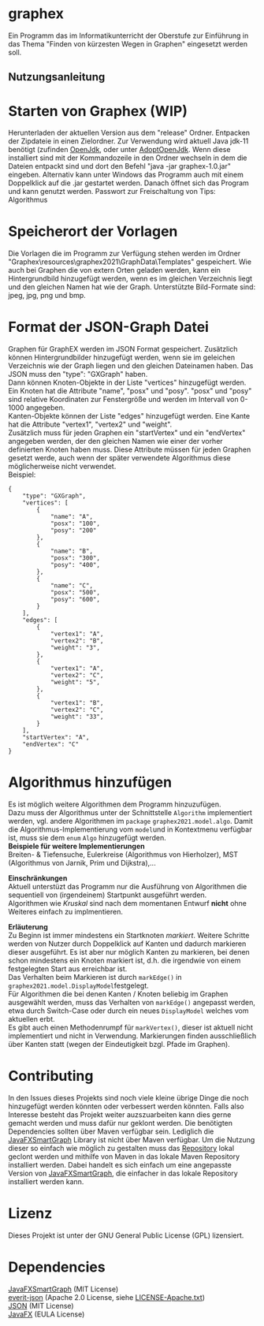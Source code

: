 # graphex
Ein Programm das im Informatikunterricht der Oberstufe zur Einführung in das Thema "Finden von kürzesten Wegen in Graphen" eingesetzt werden soll.

## Nutzungsanleitung

# Starten von Graphex (WIP)
Herunterladen der aktuellen Version aus dem "release" Ordner. Entpacken der Zipdateie in einen Zielordner. 
Zur Verwendung wird aktuell Java jdk-11 benötigt (zufinden [OpenJdk](https://jdk.java.net/java-se-ri/11), oder unter [AdoptOpenJdk](https://adoptopenjdk.net/).
Wenn diese installiert sind mit der Kommandozeile in den Ordner wechseln in dem die Dateien entpackt sind und dort den Befehl "java -jar graphex-1.0.jar" eingeben. Alternativ kann unter Windows das Programm auch mit einem Doppelklick auf die .jar gestartet werden.
Danach öffnet sich das Program und kann genutzt werden.
Passwort zur Freischaltung von Tips: Algorithmus

# Speicherort der Vorlagen
Die Vorlagen die im Programm zur Verfügung stehen werden im Ordner "Graphex\resources\graphex2021\GraphData\Templates" gespeichert. 
Wie auch bei Graphen die von extern Orten geladen werden, kann ein Hintergrundbild hinzugefügt werden, wenn es im gleichen Verzeichnis liegt und den gleichen Namen hat wie der Graph.
Unterstützte Bild-Formate sind: jpeg, jpg, png und bmp.

# Format der JSON-Graph Datei
Graphen für GraphEX werden im JSON Format gespeichert. Zusätzlich können Hintergrundbilder hinzugefügt werden, wenn sie im geleichen Verzeichnis wie der Graph liegen und den gleichen Dateinamen haben.
Das JSON muss den "type": "GXGraph" haben.  
Dann können Knoten-Objekte in der Liste "vertices" hinzugefügt werden. Ein Knoten hat die Attribute "name", "posx" und "posy". "posx" und "posy" sind relative Koordinaten zur Fenstergröße und werden im Intervall von 0-1000 angegeben.  
Kanten-Objekte können der Liste "edges" hinzugefügt werden. Eine Kante hat die Attribute "vertex1", "vertex2" und "weight".  
Zusätzlich muss für jeden Graphen ein "startVertex" und ein "endVertex" angegeben werden, der den gleichen Namen wie einer der vorher definierten Knoten haben muss. Diese Attribute müssen für jeden Graphen gesetzt werde, auch wenn der später verwendete Algorithmus diese möglicherweise nicht verwendet.  
Beispiel:
```
{  
    "type": "GXGraph",  
    "vertices": [  
        {  
            "name": "A",  
            "posx": "100",  
            "posy": "200"  
        },  
        {  
            "name": "B",  
            "posx": "300",  
            "posy": "400",  
        },  
        {  
            "name": "C",  
            "posx": "500",  
            "posy": "600",  
        }  
    ],  
    "edges": [  
        {  
            "vertex1": "A",  
            "vertex2": "B",  
            "weight": "3",    
        },  
        {  
            "vertex1": "A",  
            "vertex2": "C",  
            "weight": "5",  
        },  
        {  
            "vertex1": "B",  
            "vertex2": "C",  
            "weight": "33",  
        }  
    ],  
    "startVertex": "A",  
    "endVertex": "C"  
}

```

# Algorithmus hinzufügen
Es ist möglich weitere Algorithmen dem Programm hinzuzufügen. <br /> 
Dazu muss der Algorithmus unter der Schnittstelle `Algorithm` implementiert werden, vgl. andere Algorithmen im `package` `graphex2021.model.algo`.
Damit die Algorithmus-Implementierung vom `model`und in Kontextmenu verfügbar ist, muss sie dem `enum` `Algo` hinzugefügt werden. <br />
**Beispiele für weitere Implementierungen** <br />
Breiten- & Tiefensuche, Eulerkreise (Algorithmus von Hierholzer), MST (Algorithmus von Jarnik, Prim und Dijkstra),... <br />

**Einschränkungen** <br />
Aktuell unterstüzt das Programm nur die Ausführung von Algorithmen die sequentiell von (irgendeinem) Startpunkt ausgeführt werden.<br />
Algorithmen wie _Kruskal_ sind nach dem momentanen Entwurf **nicht** ohne Weiteres einfach zu implmentieren.

**Erläuterung** <br />
Zu Beginn ist immer mindestens ein Startknoten _markiert_.
Weitere Schritte werden von Nutzer durch Doppelklick auf Kanten und dadurch markieren dieser ausgeführt.
Es ist aber nur möglich Kanten zu markieren, bei denen schon mindestens ein Knoten markiert ist, d.h. die irgendwie von einem festgelegten Start aus erreichbar ist. <br />
Das Verhalten beim Markieren ist durch `markEdge()` in `graphex2021.model.DisplayModel`festgelegt. <br />
Für Algorithmen die bei denen Kanten / Knoten beliebig im Graphen ausgewählt werden, muss das Verhalten von `markEdge()` angepasst werden, etwa durch Switch-Case oder durch ein neues `DisplayModel` welches vom aktuellen erbt. <br />
Es gibt auch einen Methodenrumpf für `markVertex()`, dieser ist aktuell nicht implementiert und nicht in Verwendung. Markierungen finden ausschließlich über Kanten statt (wegen der Eindeutigkeit bzgl. Pfade im Graphen).

# Contributing
In den Issues dieses Projekts sind noch viele kleine übrige Dinge die noch hinzugefügt werden könnten oder verbessert werden könnten.
Falls also Interesse besteht das Projekt weiter auzszuarbeiten kann dies gerne gemacht werden und muss dafür nur geklont werden.
Die benötigten Dependencies sollten über Maven verfügbar sein. Lediglich die [JavaFXSmartGraph](https://github.com/brunomnsilva/JavaFXSmartGraph) Library ist nicht über Maven verfügbar.
Um die Nutzung dieser so einfach wie möglich zu gestalten muss das [Repository](https://github.com/DominikF94/SmartGraphMavenConf) lokal geclont werden und mithilfe von Maven
in das lokale Maven Repository installiert werden. Dabei handelt es sich einfach um eine angepasste Version  von [JavaFXSmartGraph](https://github.com/brunomnsilva/JavaFXSmartGraph), die einfacher in das lokale Repository installiert werden kann.

# Lizenz
Dieses Projekt ist unter der GNU General Public License (GPL) lizensiert.

# Dependencies
[JavaFXSmartGraph](https://github.com/brunomnsilva/JavaFXSmartGraph) (MIT License) <br />
[everit-json](https://github.com/everit-org/json-schema) (Apache 2.0 License, siehe [LICENSE-Apache.txt](https://github.com/paul-rink/graphex/files/6083580/LICENSE-Apache.txt)) <br />
[JSON](https://www.json.org/json-en.html) (MIT License) <br />
[JavaFX](https://github.com/openjdk/jfx) (EULA License)

